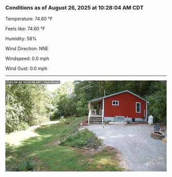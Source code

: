 ### Conditions as of August 26, 2025 at 10:28:04 AM CDT 

Temperature: 74.60 &deg;F

Feels like: 74.60 &deg;F

Humidity: 58%

Wind Direction: NNE

Windspeed: 0.0 mph

Wind Gust: 0.0 mph

---

<img src="./images/latest.jpeg"/>

